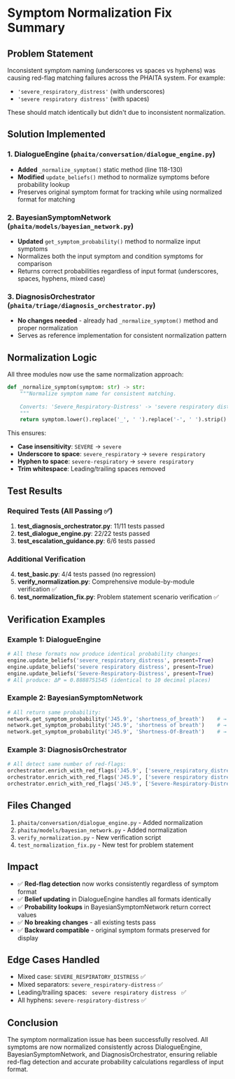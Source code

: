 # Symptom Normalization Fix Summary

## Problem Statement
Inconsistent symptom naming (underscores vs spaces vs hyphens) was causing red-flag matching failures across the PHAITA system. For example:
- `'severe_respiratory_distress'` (with underscores)
- `'severe respiratory distress'` (with spaces)

These should match identically but didn't due to inconsistent normalization.

## Solution Implemented

### 1. DialogueEngine (`phaita/conversation/dialogue_engine.py`)
- **Added** `_normalize_symptom()` static method (line 118-130)
- **Modified** `update_beliefs()` method to normalize symptoms before probability lookup
- Preserves original symptom format for tracking while using normalized format for matching

### 2. BayesianSymptomNetwork (`phaita/models/bayesian_network.py`)
- **Updated** `get_symptom_probability()` method to normalize input symptoms
- Normalizes both the input symptom and condition symptoms for comparison
- Returns correct probabilities regardless of input format (underscores, spaces, hyphens, mixed case)

### 3. DiagnosisOrchestrator (`phaita/triage/diagnosis_orchestrator.py`)
- **No changes needed** - already had `_normalize_symptom()` method and proper normalization
- Serves as reference implementation for consistent normalization pattern

## Normalization Logic

All three modules now use the same normalization approach:

```python
def _normalize_symptom(symptom: str) -> str:
    """Normalize symptom name for consistent matching.
    
    Converts: 'Severe_Respiratory-Distress' -> 'severe respiratory distress'
    """
    return symptom.lower().replace('_', ' ').replace('-', ' ').strip()
```

This ensures:
- **Case insensitivity**: `SEVERE` → `severe`
- **Underscore to space**: `severe_respiratory` → `severe respiratory`
- **Hyphen to space**: `severe-respiratory` → `severe respiratory`
- **Trim whitespace**: Leading/trailing spaces removed

## Test Results

### Required Tests (All Passing ✅)
1. **test_diagnosis_orchestrator.py**: 11/11 tests passed
2. **test_dialogue_engine.py**: 22/22 tests passed
3. **test_escalation_guidance.py**: 6/6 tests passed

### Additional Verification
4. **test_basic.py**: 4/4 tests passed (no regression)
5. **verify_normalization.py**: Comprehensive module-by-module verification ✅
6. **test_normalization_fix.py**: Problem statement scenario verification ✅

## Verification Examples

### Example 1: DialogueEngine
```python
# All these formats now produce identical probability changes:
engine.update_beliefs('severe_respiratory_distress', present=True)
engine.update_beliefs('severe respiratory distress', present=True)
engine.update_beliefs('Severe-Respiratory-Distress', present=True)
# All produce: ΔP = 0.8888751545 (identical to 10 decimal places)
```

### Example 2: BayesianSymptomNetwork
```python
# All return same probability:
network.get_symptom_probability('J45.9', 'shortness_of_breath')    # → 0.8
network.get_symptom_probability('J45.9', 'shortness of breath')    # → 0.8
network.get_symptom_probability('J45.9', 'Shortness-Of-Breath')    # → 0.8
```

### Example 3: DiagnosisOrchestrator
```python
# All detect same number of red-flags:
orchestrator.enrich_with_red_flags('J45.9', ['severe_respiratory_distress'])  # → 1 red-flag
orchestrator.enrich_with_red_flags('J45.9', ['severe respiratory distress'])  # → 1 red-flag
orchestrator.enrich_with_red_flags('J45.9', ['Severe-Respiratory-Distress'])  # → 1 red-flag
```

## Files Changed

1. `phaita/conversation/dialogue_engine.py` - Added normalization
2. `phaita/models/bayesian_network.py` - Added normalization
3. `verify_normalization.py` - New verification script
4. `test_normalization_fix.py` - New test for problem statement

## Impact

- ✅ **Red-flag detection** now works consistently regardless of symptom format
- ✅ **Belief updating** in DialogueEngine handles all formats identically
- ✅ **Probability lookups** in BayesianSymptomNetwork return correct values
- ✅ **No breaking changes** - all existing tests pass
- ✅ **Backward compatible** - original symptom formats preserved for display

## Edge Cases Handled

- Mixed case: `SEVERE_RESPIRATORY_DISTRESS` ✅
- Mixed separators: `severe_respiratory-distress` ✅
- Leading/trailing spaces: `  severe respiratory distress  ` ✅
- All hyphens: `severe-respiratory-distress` ✅

## Conclusion

The symptom normalization issue has been successfully resolved. All symptoms are now normalized consistently across DialogueEngine, BayesianSymptomNetwork, and DiagnosisOrchestrator, ensuring reliable red-flag detection and accurate probability calculations regardless of input format.
